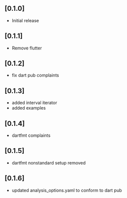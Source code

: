 ## [0.1.0]

- Initial release

## [0.1.1]

- Remove flutter

## [0.1.2]

- fix dart pub complaints

## [0.1.3]

- added interval iterator
- added examples

## [0.1.4]

- dartfmt complaints

## [0.1.5]

- dartfmt nonstandard setup removed

## [0.1.6]

- updated analysis_options.yaml to conform to dart pub
